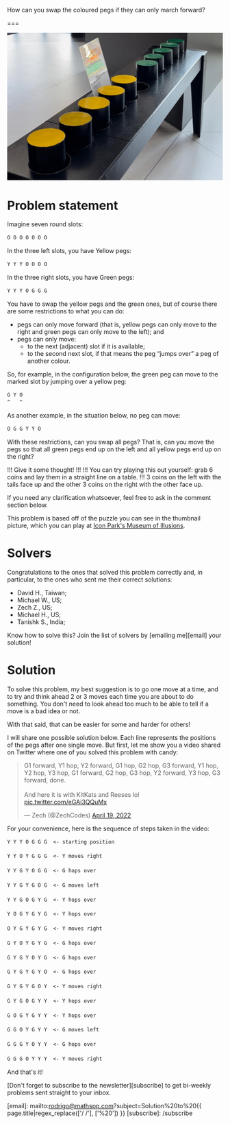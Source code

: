 How can you swap the coloured pegs if they can only march forward?

===

 <script async src="https://platform.twitter.com/widgets.js" charset="utf-8"></script> 


![](thumbnail.png "Photo of the game that inspired this post.")


# Problem statement

Imagine seven round slots:

```txt
O O O O O O O
```

In the three left slots, you have Yellow pegs:

```txt
Y Y Y O O O O
```

In the three right slots, you have Green pegs:

```txt
Y Y Y O G G G
```

You have to swap the yellow pegs and the green ones,
but of course there are some restrictions to what you can do:

 - pegs can only move forward (that is, yellow pegs can only move to the right and green pegs can only move to the left); and
 - pegs can only move:
   - to the next (adjacent) slot if it is available;
   - to the second next slot, if that means the peg “jumps over” a peg of another colour.

So, for example, in the configuration below, the green peg can move to the marked slot by jumping over a yellow peg:

```txt
G Y O
^   ^
```

As another example, in the situation below, no peg can move:

```txt
O G G Y Y O
```

With these restrictions, can you swap all pegs?
That is, can you move the pegs so that all green pegs end up on the left and all yellow pegs end up on the right?

!!! Give it some thought!
!!!
!!! You can try playing this out yourself: grab 6 coins and lay them in a straight line on a table.
!!! 3 coins on the left with the tails face up and the other 3 coins on the right with the other face up.

If you need any clarification whatsoever, feel free to ask in the comment section below.

This problem is based off of the puzzle you can see in the thumbnail picture,
which you can play at [Icon Park's Museum of Illusions][museum-illusions].


# Solvers

Congratulations to the ones that solved this problem correctly and, in particular, to the ones
who sent me their correct solutions:

 - David H., Taiwan;
 - Michael W., US;
 - Zech Z., US;
 - Michael H., US;
 - Tanishk S., India;

Know how to solve this?
Join the list of solvers by [emailing me][email] your solution!


# Solution

To solve this problem, my best suggestion is to go one move at a time,
and to try and think ahead 2 or 3 moves each time you are about to do something.
You don't need to look ahead too much to be able to tell if a move is a bad idea or not.

With that said, that can be easier for some and harder for others!

I will share one possible solution below.
Each line represents the positions of the pegs after one single move.
But first, let me show you a video shared on Twitter where one of you solved this problem with candy:

<blockquote class="twitter-tweet" data-conversation="none" data-theme="dark"><p lang="en" dir="ltr">G1 forward, Y1 hop, Y2 forward, G1 hop, G2 hop, G3 forward, Y1 hop, Y2 hop, Y3 hop, G1 forward, G2 hop, G3 hop, Y2 forward, Y3 hop, G3 forward, done.<br><br>And here it is with KitKats and Reeses lol <a href="https://t.co/eGAi3QQuMx">pic.twitter.com/eGAi3QQuMx</a></p>&mdash; Zech (@ZechCodes) <a href="https://twitter.com/ZechCodes/status/1516486703720144911?ref_src=twsrc%5Etfw">April 19, 2022</a></blockquote>


For your convenience, here is the sequence of steps taken in the video:

```txt
Y Y Y O G G G  <- starting position

Y Y O Y G G G  <- Y moves right

Y Y G Y O G G  <- G hops over

Y Y G Y G O G  <- G moves left

Y Y G O G Y G  <- Y hops over

Y O G Y G Y G  <- Y hops over

O Y G Y G Y G  <- Y moves right

G Y O Y G Y G  <- G hops over

G Y G Y O Y G  <- G hops over

G Y G Y G Y O  <- G hops over

G Y G Y G O Y  <- Y moves right

G Y G O G Y Y  <- Y hops over

G O G Y G Y Y  <- Y hops over

G G O Y G Y Y  <- G moves left

G G G Y O Y Y  <- G hops over

G G G O Y Y Y  <- Y moves right
```

And that's it!


[Don't forget to subscribe to the newsletter][subscribe] to get bi-weekly
problems sent straight to your inbox.

[email]: mailto:rodrigo@mathspp.com?subject=Solution%20to%20{{ page.title|regex_replace(['/ /'], ['%20']) }}
[subscribe]: /subscribe

[museum-illusions]: https://iconparkorlando.com/attractions/museum-of-illusions-orlando/
